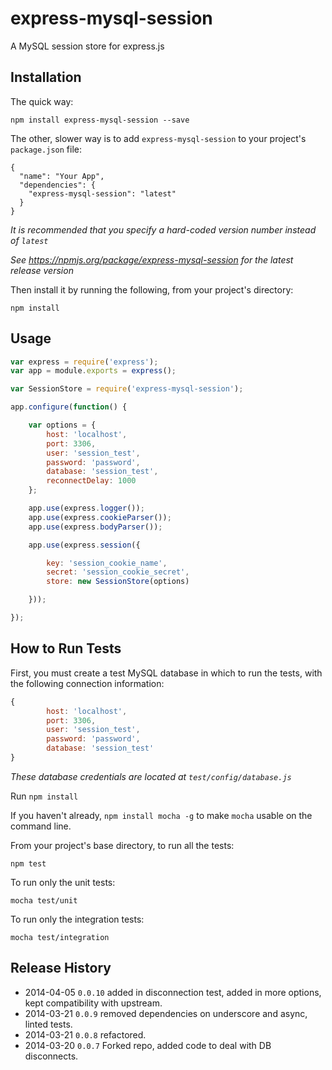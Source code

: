 # express-mysql-session

A MySQL session store for express.js


## Installation

The quick way:
```
npm install express-mysql-session --save
```

The other, slower way is to add `express-mysql-session` to your project's `package.json` file:
```
{
  "name": "Your App",
  "dependencies": {
    "express-mysql-session": "latest"
  }
}
```
*It is recommended that you specify a hard-coded version number instead of `latest`*

*See https://npmjs.org/package/express-mysql-session for the latest release version*

Then install it by running the following, from your project's directory:
```
npm install
```


## Usage

```js
var express = require('express');
var app = module.exports = express();

var SessionStore = require('express-mysql-session');

app.configure(function() {

	var options = {
		host: 'localhost',
		port: 3306,
		user: 'session_test',
		password: 'password',
		database: 'session_test',
		reconnectDelay: 1000
	};

	app.use(express.logger());
	app.use(express.cookieParser());
	app.use(express.bodyParser());

	app.use(express.session({

		key: 'session_cookie_name',
		secret: 'session_cookie_secret',
		store: new SessionStore(options)

	}));

});
```


## How to Run Tests

First, you must create a test MySQL database in which to run the tests, with the following connection information:
```js
{
		host: 'localhost',
		port: 3306,
		user: 'session_test',
		password: 'password',
		database: 'session_test'
}
```
*These database credentials are located at `test/config/database.js`*

Run `npm install`

If you haven't already, `npm install mocha -g` to make `mocha` usable on the command line.

From your project's base directory, to run all the tests:
```
npm test
```
To run only the unit tests:
```
mocha test/unit
```
To run only the integration tests:
```
mocha test/integration
```
## Release History
 * 2014-04-05 `0.0.10` added in disconnection test, added in more options, kept compatibility with upstream.
 * 2014-03-21 `0.0.9` removed dependencies on underscore and async, linted tests.
 * 2014-03-21 `0.0.8` refactored.
 * 2014-03-20 `0.0.7` Forked repo, added code to deal with DB disconnects.